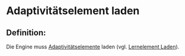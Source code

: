 # Adaptivitätselement laden


## Definition:

Die Engine muss [Adaptivitätselemente](Adaptivitätselement-GE.md) laden (vgl. [Lernelement Laden](EZZ0008.md)).